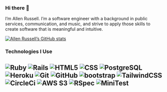 ### Hi there :wave:
I’m Allen Russell. I’m a software engineer with a background in public services, communication, and music, and strive to apply those skills to create software that is meaningful and intuitive.

[![Allen Russell’s GitHub stats](https://github-readme-stats.vercel.app/api?username=garussell)](https://github.com/garussell/github-readme-stats)
 ### Technologies I Use
![Ruby](https://img.shields.io/badge/-Ruby-000?&logo=Ruby&logoColor=F90)
![Rails](https://img.shields.io/badge/-Rails-000?&logo=ruby-on-rails&logoColor=F90)
![HTML5](https://img.shields.io/badge/-HTML5-000?&logo=HTML5)
![CSS](https://img.shields.io/badge/-CSS-000?&logo=css3)
![PostgreSQL](https://img.shields.io/badge/-PostgreSQL-000?&logo=postgresql)
![Heroku](https://img.shields.io/badge/-Heroku-000?&logo=heroku)
![Git](https://img.shields.io/badge/-Git-000?&logo=git)
![GitHub](https://img.shields.io/badge/-GitHub-000?&logo=github)
![bootstrap](https://img.shields.io/badge/-Bootstrap-000?&logo=bootstrap)
![TailwindCSS](https://img.shields.io/badge/-TailwindCSS-000?&logo=tailwindcss)
![CircleCi](https://img.shields.io/badge/-CircleCI-000?&logo=circleci)
![AWS S3](https://img.shields.io/badge/-AWSS3-000?&logo=awss3)
![RSpec](https://img.shields.io/badge/-RSpec-000?&logo=rspec)
![MiniTest](https://img.shields.io/badge/-Minitest-000?&logo=minitest)
---







